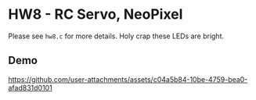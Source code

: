 # HW8 - RC Servo, NeoPixel

Please see `hw8.c` for more details. Holy crap these LEDs are bright.

## Demo

https://github.com/user-attachments/assets/c04a5b84-10be-4759-bea0-afad831d0101


